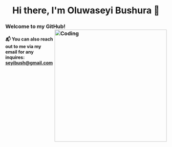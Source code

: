 <h1 align="center">Hi there, I'm Oluwaseyi Bushura 👋
<h3 align="left">Welcome to my GitHub! 
<img align="right" alt="Coding" width="350" src="https://user-images.githubusercontent.com/81173084/222777847-c3440dd8-1b6a-4959-9739-a513c928b307.gif">

#### 📬 You can also reach out to me via my email for any inquires: seyibush@gmail.com
